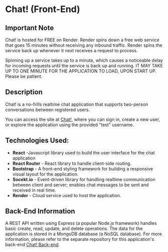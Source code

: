 # Chat! (Front-End)

## Important Note
Chat! is hosted for FREE on Render. Render spins down a free web service that goes 15 minutes without receiving any inbound traffic. Render spins the service back up whenever it next receives a request to process.

Spinning up a service takes up to a minute, which causes a noticeable delay for incoming requests until the service is back up and running. IT MAY TAKE UP TO ONE MINUTE FOR THE APPLICATION TO LOAD, UPON START UP. Please be patient. 

## Description
Chat! is a no-frills realtime chat application that supports two-person conversations between registered users.

You can access the site at [Chat!](https://chat-app-frontend-0wt0.onrender.com/),  where you can sign in, create a new user, or explore the application using the provided "test" username.

## Technologies Used:

* **React** -Javascript library used to build the user interface for the chat application
* **React Router** - React library to handle client-side routing.
* **Bootstrap** - A front-end styling framework for building a responsive visual layout for the application.
* **Socekt.io** - Event-driven library for handling realtime communication between client and server; enables chat messages to be sent and received in real time.
* **Render** - Cloud service used to host the application.

## Back-End Information

A REST API written using Express (a popular Node.js framework) handles basic create, read, update, and delete operations. The data for the application is stored in a MongoDB database (a NoSQL database). For more information, please refer to the separate repository for this application's back-end [Chat! Back-end](https://github.com/dp-beck/chat-app-backend).
